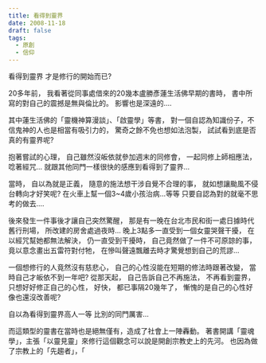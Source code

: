 ```yaml
---
title: 看得到靈界
date: 2008-11-18
draft: false
tags:
  - 原創
  - 信仰
---
```

看得到靈界  才是修行的開始而已?

20多年前，
我看著從同事處借來的20幾本盧勝彥蓮生活佛早期的書時，
書中所寫的對自己的震撼是無與倫比的。
影響也是深遠的....

其中蓮生活佛的「靈機神算漫談」、「啟靈學」等書，
對一個自認為知識份子，不信鬼神的人也是相當有吸引力的，
驚奇之餘不免也想如法泡製，
試試看到底是否真的有靈界呢?

抱著嘗試的心理，
自己雖然沒皈依就參加週末的同修會，
一起同修上師相應法，
唸著經咒...
就跟其他同門一樣很快的感應到看得到了靈界...

當時，
自以為就是正義，
隨意的施法想干涉自覺不合理的事，
就如想讓颱風不侵台轉向才好笑呢?
在火車上幫一個3~4歲小孩治病...等等
只要自認為對的就毫不思考的做去....

後來發生一件事後才讓自己突然驚醒，
那是有一晚在台北市民和街一處日據時代舊行刑場，
所改建的房舍處過夜時...
晚上3點多一直受到一個女靈哭聲干擾，
在以經咒幫她都無法解決，
仍一直受到干擾時，
自己竟然做了一件不可原諒的事，
竟以意念畫出五雷符對付牠，
在慘叫聲遠飄離去時才驚覺想到自己的荒謬...

一個想修行的人竟然沒有慈悲心，
自己的心性沒能在短期的修法時跟著改變，
當時自己才皈依不到一年吧?
從那天起，
自己告訴自己不再施法，
不再看到靈界，
只想好好修正自己的心性，
好快，
都已事隔20幾年了，
慚愧的是自己的心性好像也還沒改善呢?

自以為看得到靈界高人一等
比別的同門厲害...

而這類型的靈書在當時也是絕無僅有，造成了社會上一陣轟動。
著書開講「靈魂學」，主張「以靈見靈」來修行這個觀念可以說是開創宗教史上的先河。
也因為做了宗教上的「先趨者」，「
